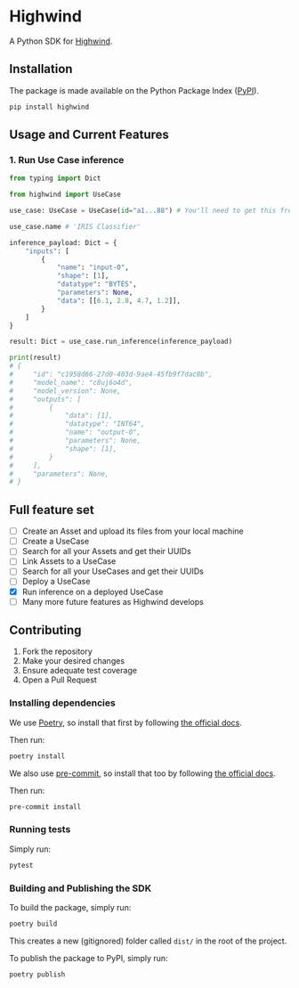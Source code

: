 # Highwind

A Python SDK for [Highwind](https://highwind.ai/).

## Installation

The package is made available on the Python Package Index ([PyPI](https://pypi.org/)).

```sh
pip install highwind
```

## Usage and Current Features

### 1. Run Use Case inference

```py
from typing import Dict

from highwind import UseCase

use_case: UseCase = UseCase(id="a1...88") # You'll need to get this from the Highwind Web UI

use_case.name # 'IRIS Classifier'

inference_payload: Dict = {
    "inputs": [
        {
            "name": "input-0",
            "shape": [1],
            "datatype": "BYTES",
            "parameters": None,
            "data": [[6.1, 2.8, 4.7, 1.2]],
        }
    ]
}

result: Dict = use_case.run_inference(inference_payload)

print(result)
# {
#     "id": "c1958d66-27d0-403d-9ae4-45fb9f7dac8b",
#     "model_name": "c8uj6o4d",
#     "model_version": None,
#     "outputs": [
#         {
#             "data": [1],
#             "datatype": "INT64",
#             "name": "output-0",
#             "parameters": None,
#             "shape": [1],
#         }
#     ],
#     "parameters": None,
# }
```

## Full feature set

- [ ] Create an Asset and upload its files from your local machine
- [ ] Create a UseCase
- [ ] Search for all your Assets and get their UUIDs
- [ ] Link Assets to a UseCase
- [ ] Search for all your UseCases and get their UUIDs
- [ ] Deploy a UseCase
- [x] Run inference on a deployed UseCase
- [ ] Many more future features as Highwind develops

## Contributing

1. Fork the repository
2. Make your desired changes
3. Ensure adequate test coverage
4. Open a Pull Request

### Installing dependencies

We use [Poetry](https://python-poetry.org/), so install that first by following
[the official docs](https://python-poetry.org/docs/#installation).

Then run:

```sh
poetry install
```

We also use [pre-commit](https://pre-commit.com/), so install that too by following
[the official docs](https://pre-commit.com/#installation).

Then run:

```sh
pre-commit install
```

### Running tests

Simply run:

```sh
pytest
```

### Building and Publishing the SDK

To build the package, simply run:

```sh
poetry build
```

This creates a new (gitignored) folder called `dist/` in the root of the project.

To publish the package to PyPI, simply run:

```sh
poetry publish
```

